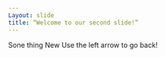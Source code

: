 ```yaml
---
Layout: slide
title: “Welcome to our second slide!”
---
```

Sone thing New
Use the left arrow to go back!
